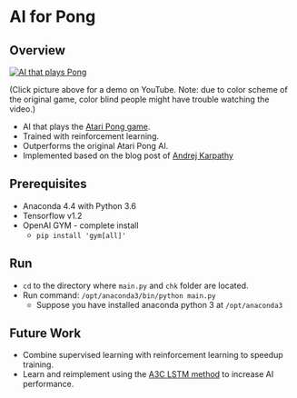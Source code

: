 # AI for Pong

## Overview


[![AI that plays Pong](https://img.youtube.com/vi/aEM6rZ9KWeQ/0.jpg)](https://www.youtube.com/watch?v=aEM6rZ9KWeQ)

(Click picture above for a demo on YouTube. Note: due to color scheme of the original game, color blind people might have trouble watching the video.)

* AI that plays the [Atari Pong game](https://en.wikipedia.org/wiki/Pong).
* Trained with reinforcement learning.
* Outperforms the original Atari Pong AI.
* Implemented based on the blog post of [Andrej Karpathy](http://karpathy.github.io/2016/05/31/rl/)

## Prerequisites

* Anaconda 4.4 with Python 3.6
* Tensorflow v1.2
* OpenAI GYM - complete install
  - `pip install 'gym[all]'`

## Run

* `cd` to the directory where `main.py` and `chk` folder are located.
* Run command: `/opt/anaconda3/bin/python main.py`
  - Suppose you have installed anaconda python 3 at `/opt/anaconda3`

## Future Work
* Combine supervised learning with reinforcement learning to speedup training.
* Learn and reimplement using the [A3C LSTM method](https://github.com/dgriff777/rl_a3c_pytorch) to increase AI performance.

